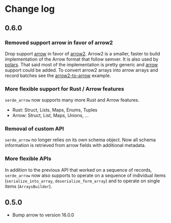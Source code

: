 # Change log

## 0.6.0

### Removed support arrow in favor of arrow2

Drop support [arrow][] in favor of [arrow2][]. Arrow2 is a smaller, faster to
build implementation of the Arrow format that follow semver. It is also used by
[polars][]. That said most of the implementation is pretty generic and [arrow][]
support could be added. To convert arrow2 arrays into arrow arrays and record
batches see the [arrow2-to-arrow][] example.

### More flexible support for Rust / Arrow features

`serde_arrow` now supports many more Rust and Arrow features.

- Rust: Struct, Lists, Maps, Enums, Tuples
- Arrow: Struct, List, Maps, Unions, ...

### Removal of custom API

`serde_arrow` no longer relies on its own schema object. Now all schema
information is retrieved from arrow fields with additional metadata.

### More flexible APIs

In addition to the previous API that worked on a sequence of records,
`serde_arrow` now also supports to operate on a sequence of individual items
(`serialize_into_array`, `deserialize_form_array`) and to operate on single
items (`ArraysBuilder`).

## 0.5.0

- Bump arrow to version 16.0.0

[arrow]: https://github.com/apache/arrow-rs
[arrow2]: https://github.com/jorgecarleitao/arrow2
[polars]: https://github.com/pola-rs/polars
[arrow2-to-arrow]: ./arrow2-to-arrow
